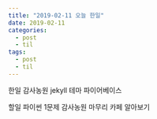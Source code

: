 ```yaml
---
title: "2019-02-11 오늘 한일"
date: 2019-02-11
categories:
  - post
  - til
tags:
  - post
  - til
---
```


한일
감사농원
jekyll 테마
파이어베이스

할일
파이썬 1문제
감사농원 마무리
카페 알아보기
